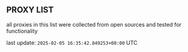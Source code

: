 ## PROXY LIST

all proxies in this list were collected from open sources and tested for functionality

last update: `2025-02-05 16:35:42.849253+00:00` UTC